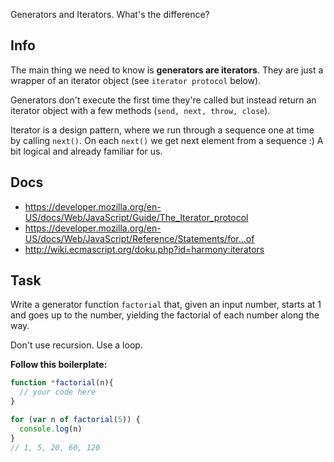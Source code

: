 Generators and Iterators. What's the difference?

## Info
The main thing we need to know is __generators are iterators__. 
They are just a wrapper of an iterator object (see `iterator protocol` below).

Generators don't execute the first time they're called but instead
return an iterator object with a few methods (`send, next, throw, close`).

Iterator is a design pattern, where we run through a sequence one at time
by calling `next()`. On each `next()` we get next element from a sequence :)
A bit logical and already familiar for us.

## Docs
 - https://developer.mozilla.org/en-US/docs/Web/JavaScript/Guide/The_Iterator_protocol
 - https://developer.mozilla.org/en-US/docs/Web/JavaScript/Reference/Statements/for...of
 - http://wiki.ecmascript.org/doku.php?id=harmony:iterators

## Task

Write a generator function `factorial` that, given an input number, starts at 1 and goes
up to the number, yielding the factorial of each number along the way.

Don't use recursion. Use a loop.

**Follow this boilerplate:**
```js
function *factorial(n){
  // your code here
}

for (var n of factorial(5)) {
  console.log(n)
}
// 1, 5, 20, 60, 120
```
